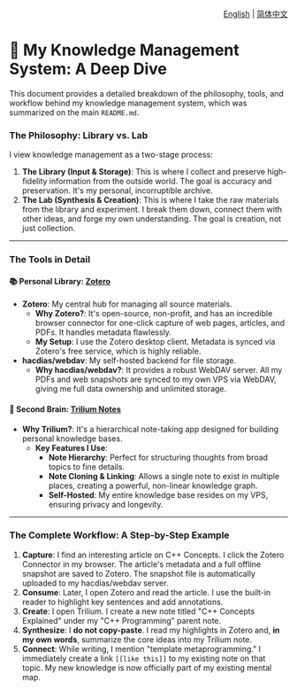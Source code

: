 <p align="right">
  <a href="./knowledge-management.md">English</a> | <a href="./knowledge-management_zh-CN.md">简体中文</a>
</p>

# 🧠 My Knowledge Management System: A Deep Dive

This document provides a detailed breakdown of the philosophy, tools, and workflow behind my knowledge management system, which was summarized on the main `README.md`.

### The Philosophy: Library vs. Lab

I view knowledge management as a two-stage process:

1.  **The Library (Input & Storage)**: This is where I collect and preserve high-fidelity information from the outside world. The goal is accuracy and preservation. It's my personal, incorruptible archive.
2.  **The Lab (Synthesis & Creation)**: This is where I take the raw materials from the library and experiment. I break them down, connect them with other ideas, and forge my own understanding. The goal is creation, not just collection.

---

### The Tools in Detail

#### 📚 Personal Library: [Zotero](https://www.zotero.org/)

*   **Zotero**: My central hub for managing all source materials.
    *   **Why Zotero?**: It's open-source, non-profit, and has an incredible browser connector for one-click capture of web pages, articles, and PDFs. It handles metadata flawlessly.
    *   **My Setup**: I use the Zotero desktop client. Metadata is synced via Zotero's free service, which is highly reliable.
*   **hacdias/webdav**: My self-hosted backend for file storage.
    *   **Why hacdias/webdav?**: It provides a robust WebDAV server. All my PDFs and web snapshots are synced to my own VPS via WebDAV, giving me full data ownership and unlimited storage.

#### 🧠 Second Brain: [Trilium Notes](https://github.com/zadam/trilium)

*   **Why Trilium?**: It's a hierarchical note-taking app designed for building personal knowledge bases.
    *   **Key Features I Use**:
        *   **Note Hierarchy**: Perfect for structuring thoughts from broad topics to fine details.
        *   **Note Cloning & Linking**: Allows a single note to exist in multiple places, creating a powerful, non-linear knowledge graph.
        *   **Self-Hosted**: My entire knowledge base resides on my VPS, ensuring privacy and longevity.

---

### The Complete Workflow: A Step-by-Step Example

1.  **Capture**: I find an interesting article on C++ Concepts. I click the Zotero Connector in my browser. The article's metadata and a full offline snapshot are saved to Zotero. The snapshot file is automatically uploaded to my hacdias/webdav server.
2.  **Consume**: Later, I open Zotero and read the article. I use the built-in reader to highlight key sentences and add annotations.
3.  **Create**: I open Trilium. I create a new note titled "C++ Concepts Explained" under my "C++ Programming" parent note.
4.  **Synthesize**: I **do not copy-paste**. I read my highlights in Zotero and, **in my own words**, summarize the core ideas into my Trilium note.
5.  **Connect**: While writing, I mention "template metaprogramming." I immediately create a link `[[like this]]` to my existing note on that topic. My new knowledge is now officially part of my existing mental map.